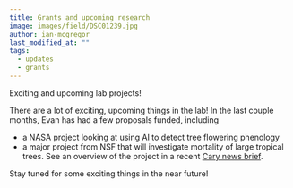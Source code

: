 ```yaml
---
title: Grants and upcoming research
image: images/field/DSC01239.jpg
author: ian-mcgregor
last_modified_at: ""
tags:
  - updates
  - grants
---
```


<!-- excerpt start -->
Exciting and upcoming lab projects!
<!-- excerpt end -->

There are a lot of exciting, upcoming things in the lab! In the last couple months, Evan has had a few proposals funded, including
- a NASA project looking at using AI to detect tree flowering phenology
- a major project from NSF that will investigate mortality of large tropical trees. See an overview of the project in a recent [Cary news brief](https://www.caryinstitute.org/news-insights/feature/whats-killing-giant-tropical-trees-17m-awards-cary-led-team-aims-find-out).

Stay tuned for some exciting things in the near future!